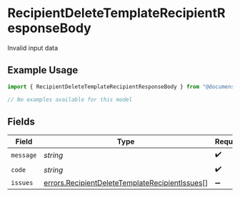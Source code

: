 # RecipientDeleteTemplateRecipientResponseBody

Invalid input data

## Example Usage

```typescript
import { RecipientDeleteTemplateRecipientResponseBody } from "@documenso/sdk-typescript/models/errors";

// No examples available for this model
```

## Fields

| Field                                                                                                            | Type                                                                                                             | Required                                                                                                         | Description                                                                                                      |
| ---------------------------------------------------------------------------------------------------------------- | ---------------------------------------------------------------------------------------------------------------- | ---------------------------------------------------------------------------------------------------------------- | ---------------------------------------------------------------------------------------------------------------- |
| `message`                                                                                                        | *string*                                                                                                         | :heavy_check_mark:                                                                                               | N/A                                                                                                              |
| `code`                                                                                                           | *string*                                                                                                         | :heavy_check_mark:                                                                                               | N/A                                                                                                              |
| `issues`                                                                                                         | [errors.RecipientDeleteTemplateRecipientIssues](../../models/errors/recipientdeletetemplaterecipientissues.md)[] | :heavy_minus_sign:                                                                                               | N/A                                                                                                              |